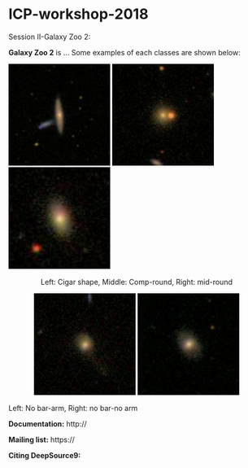 ICP-workshop-2018
=======

Session II-Galaxy Zoo 2:

**Galaxy Zoo 2** is ...
Some examples of each classes are shown below:
<p align="center"></p>
<div>   

<img src="./images/cigar_shaped_0" width="200"/>

<img src="./images/comp_round_0" width="200"/>
  
<img src="./images/mid_round_0" width="200" />
</div>  
<div style="text-align:center;">
<p style="text-align:center;">Left: Cigar shape, Middle: Comp-round, Right: mid-round</p>
</div>

<p align="center">
  <img src="./images/no_bar_arm_0" width="200"/>
  <img src="./images/no_bar_no_arm_0" width="200"/>
  <figcaption>Left: No bar-arm, Right: no bar-no arm</figcaption>
</p>


**Documentation:** http://

**Mailing list:** https://

**Citing DeepSource9:** 
